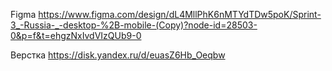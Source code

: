 Figma https://www.figma.com/design/dL4MllPhK6nMTYdTDw5poK/Sprint-3_-Russia-_-desktop-%2B-mobile-(Copy)?node-id=28503-0&p=f&t=ehgzNxIvdVIzQUb9-0

Верстка https://disk.yandex.ru/d/euasZ6Hb_Oeqbw